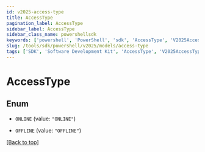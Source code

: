 ```yaml
---
id: v2025-access-type
title: AccessType
pagination_label: AccessType
sidebar_label: AccessType
sidebar_class_name: powershellsdk
keywords: ['powershell', 'PowerShell', 'sdk', 'AccessType', 'V2025AccessType']
slug: /tools/sdk/powershell/v2025/models/access-type
tags: ['SDK', 'Software Development Kit', 'AccessType', 'V2025AccessType']
---
```


# AccessType

## Enum

- `ONLINE` (value: `"ONLINE"`)

- `OFFLINE` (value: `"OFFLINE"`)

[[Back to top]](#)
